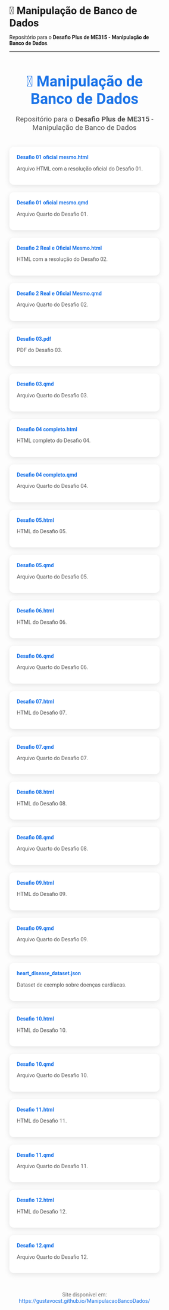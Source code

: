 # 📂 Manipulação de Banco de Dados

Repositório para o **Desafio Plus de ME315 - Manipulação de Banco de Dados**.

---

<html lang="pt-BR">
<head>
  <meta charset="UTF-8">
  <meta name="viewport" content="width=device-width, initial-scale=1.0">
  <title>Manipulação de Banco de Dados - ME315</title>
  <link href="https://fonts.googleapis.com/css2?family=Roboto:wght@400;700&display=swap" rel="stylesheet">
  <style>
    * {
      box-sizing: border-box;
      margin: 0;
      padding: 0;
      font-family: 'Roboto', sans-serif;
    }

    body {
      background: #f4f7f9;
      color: #333;
      line-height: 1.6;
      padding: 20px;
    }

    header {
      text-align: center;
      margin-bottom: 40px;
    }

    header h1 {
      font-size: 2.5rem;
      color: #1a73e8;
      margin-bottom: 10px;
    }

    header p {
      font-size: 1.2rem;
      color: #555;
    }

    .container {
      max-width: 1000px;
      margin: 0 auto;
    }

    .cards {
      display: grid;
      grid-template-columns: repeat(auto-fit, minmax(250px, 1fr));
      gap: 20px;
    }

    .card {
      background: #fff;
      border-radius: 12px;
      padding: 20px;
      box-shadow: 0 4px 15px rgba(0,0,0,0.1);
      transition: transform 0.2s, box-shadow 0.2s;
    }

    .card:hover {
      transform: translateY(-5px);
      box-shadow: 0 8px 25px rgba(0,0,0,0.15);
    }

    .card a {
      text-decoration: none;
      color: #1a73e8;
      font-weight: bold;
      display: block;
      margin-bottom: 8px;
      word-wrap: break-word;
    }

    .card a:hover {
      text-decoration: underline;
    }

    .card p {
      color: #555;
      font-size: 0.9rem;
    }

    footer {
      text-align: center;
      margin-top: 50px;
      font-size: 0.9rem;
      color: #777;
    }

    footer a {
      color: #1a73e8;
      text-decoration: none;
    }

    footer a:hover {
      text-decoration: underline;
    }

  </style>
</head>
<body>

  <header>
    <h1>📂 Manipulação de Banco de Dados</h1>
    <p>Repositório para o <strong>Desafio Plus de ME315</strong> - Manipulação de Banco de Dados</p>
  </header>

  <div class="container">
    <div class="cards">
      <div class="card">
        <a href="./Desafio%2001%20oficial%20mesmo.html">Desafio 01 oficial mesmo.html</a>
        <p>Arquivo HTML com a resolução oficial do Desafio 01.</p>
      </div>
      <div class="card">
        <a href="./Desafio%2001%20oficial%20mesmo.qmd">Desafio 01 oficial mesmo.qmd</a>
        <p>Arquivo Quarto do Desafio 01.</p>
      </div>
      <div class="card">
        <a href="./Desafio%202%20Real%20e%20Oficial%20Mesmo.html">Desafio 2 Real e Oficial Mesmo.html</a>
        <p>HTML com a resolução do Desafio 02.</p>
      </div>
      <div class="card">
        <a href="./Desafio%202%20Real%20e%20Oficial%20Mesmo.qmd">Desafio 2 Real e Oficial Mesmo.qmd</a>
        <p>Arquivo Quarto do Desafio 02.</p>
      </div>
      <div class="card">
        <a href="./Desafio%2003.pdf">Desafio 03.pdf</a>
        <p>PDF do Desafio 03.</p>
      </div>
      <div class="card">
        <a href="./Desafio%2003.qmd">Desafio 03.qmd</a>
        <p>Arquivo Quarto do Desafio 03.</p>
      </div>
      <div class="card">
        <a href="./Desafio04_completo.html">Desafio 04 completo.html</a>
        <p>HTML completo do Desafio 04.</p>
      </div>
      <div class="card">
        <a href="./Desafio04_completo.qmd">Desafio 04 completo.qmd</a>
        <p>Arquivo Quarto do Desafio 04.</p>
      </div>
      <div class="card">
        <a href="./Desafio%2005.html">Desafio 05.html</a>
        <p>HTML do Desafio 05.</p>
      </div>
      <div class="card">
        <a href="./Desafio%2005.qmd">Desafio 05.qmd</a>
        <p>Arquivo Quarto do Desafio 05.</p>
      </div>
      <div class="card">
        <a href="./Desafio%2006.html">Desafio 06.html</a>
        <p>HTML do Desafio 06.</p>
      </div>
      <div class="card">
        <a href="./Desafio%2006.qmd">Desafio 06.qmd</a>
        <p>Arquivo Quarto do Desafio 06.</p>
      </div>
      <div class="card">
        <a href="./Desafio%2007.html">Desafio 07.html</a>
        <p>HTML do Desafio 07.</p>
      </div>
      <div class="card">
        <a href="./Desafio%2007.qmd">Desafio 07.qmd</a>
        <p>Arquivo Quarto do Desafio 07.</p>
      </div>
      <div class="card">
        <a href="./Desafio%2008.html">Desafio 08.html</a>
        <p>HTML do Desafio 08.</p>
      </div>
      <div class="card">
        <a href="./Desafio%2008.qmd">Desafio 08.qmd</a>
        <p>Arquivo Quarto do Desafio 08.</p>
      </div>
      <div class="card">
        <a href="./Desafio%2009.html">Desafio 09.html</a>
        <p>HTML do Desafio 09.</p>
      </div>
      <div class="card">
        <a href="./Desafio%2009.qmd">Desafio 09.qmd</a>
        <p>Arquivo Quarto do Desafio 09.</p>
      </div>      
      <div class="card">
        <a href="./heart_disease_dataset.json">heart_disease_dataset.json</a>
        <p>Dataset de exemplo sobre doenças cardíacas.</p>
      </div>
      <div class="card">
        <a href="./Desafio%2010.html">Desafio 10.html</a>
        <p>HTML do Desafio 10.</p>
      </div>
      <div class="card">
        <a href="./Desafio%2010.qmd">Desafio 10.qmd</a>
        <p>Arquivo Quarto do Desafio 10.</p>
      </div>
      <div class="card">
        <a href="./Desafio%2011.html">Desafio 11.html</a>
        <p>HTML do Desafio 11.</p>
      </div>
      <div class="card">
        <a href="./Desafio%2011.qmd">Desafio 11.qmd</a>
        <p>Arquivo Quarto do Desafio 11.</p>
      </div>
      <div class="card">
        <a href="./Desafio%2012.html">Desafio 12.html</a>
        <p>HTML do Desafio 12.</p>
      </div>
      <div class="card">
        <a href="./Desafio%2012.qmd">Desafio 12.qmd</a>
        <p>Arquivo Quarto do Desafio 12.</p>
      </div>
    </div>
  </div>

  <footer>
    <p>Site disponível em: <a href="https://gustavocst.github.io/ManipulacaoBancoDados/">https://gustavocst.github.io/ManipulacaoBancoDados/</a></p>
  </footer>

</body>
</html>



